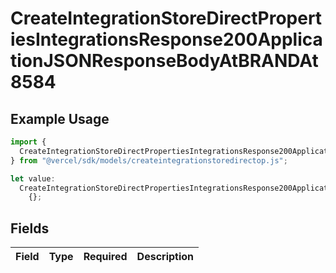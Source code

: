 # CreateIntegrationStoreDirectPropertiesIntegrationsResponse200ApplicationJSONResponseBodyAtBRANDAt8584

## Example Usage

```typescript
import {
  CreateIntegrationStoreDirectPropertiesIntegrationsResponse200ApplicationJSONResponseBodyAtBRANDAt8584,
} from "@vercel/sdk/models/createintegrationstoredirectop.js";

let value:
  CreateIntegrationStoreDirectPropertiesIntegrationsResponse200ApplicationJSONResponseBodyAtBRANDAt8584 =
    {};
```

## Fields

| Field       | Type        | Required    | Description |
| ----------- | ----------- | ----------- | ----------- |